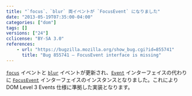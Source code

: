 ```yaml
---
title: "`focus`、`blur` 両イベントが `FocusEvent` になりました"
date: "2013-05-19T07:35:00-04:00"
categories: ["dom"]
tags: []
versions: ["24"]
cclicense: "BY-SA 3.0"
references:
    - url: "https://bugzilla.mozilla.org/show_bug.cgi?id=855741"
      title: "Bug 855741 – FocusEvent interface is missing"
---
```

[`focus`](https://developer.mozilla.org/ja/docs/Web/Reference/Events/focus) イベントと [`blur`](https://developer.mozilla.org/ja/docs/Web/Reference/Events/blur) イベントが更新され、[`Event`](https://developer.mozilla.org/ja/docs/Web/API/Event) インターフェイスの代わりに [`FocusEvent`](https://developer.mozilla.org/ja/docs/Web/API/FocusEvent) インターフェイスのインスタンスとなりました。これにより DOM Level 3 Events 仕様に準拠した実装となります。
